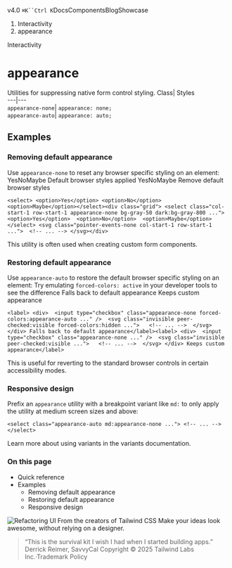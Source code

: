 v4.0
`⌘K``Ctrl K`DocsComponentsBlogShowcase
  1. Interactivity
  2. appearance


Interactivity
# appearance
Utilities for suppressing native form control styling.
Class| Styles  
---|---  
`appearance-none`| `appearance: none;`  
`appearance-auto`| `appearance: auto;`  
## Examples
### Removing default appearance
Use `appearance-none` to reset any browser specific styling on an element:
YesNoMaybe
Default browser styles applied
YesNoMaybe
Remove default browser styles
```
<select> <option>Yes</option> <option>No</option> <option>Maybe</option></select><div class="grid"> <select class="col-start-1 row-start-1 appearance-none bg-gray-50 dark:bg-gray-800 ...">  <option>Yes</option>  <option>No</option>  <option>Maybe</option> </select> <svg class="pointer-events-none col-start-1 row-start-1 ...">  <!-- ... --> </svg></div>
```

This utility is often used when creating custom form components.
### Restoring default appearance
Use `appearance-auto` to restore the default browser specific styling on an element:
Try emulating `forced-colors: active` in your developer tools to see the difference
Falls back to default appearance
Keeps custom appearance
```
<label> <div>  <input type="checkbox" class="appearance-none forced-colors:appearance-auto ..." />  <svg class="invisible peer-checked:visible forced-colors:hidden ...">   <!-- ... -->  </svg> </div> Falls back to default appearance</label><label> <div>  <input type="checkbox" class="appearance-none ..." />  <svg class="invisible peer-checked:visible ...">   <!-- ... -->  </svg> </div> Keeps custom appearance</label>
```

This is useful for reverting to the standard browser controls in certain accessibility modes.
### Responsive design
Prefix an `appearance` utility with a breakpoint variant like `md:` to only apply the utility at medium screen sizes and above:
```
<select class="appearance-auto md:appearance-none ..."> <!-- ... --></select>
```

Learn more about using variants in the variants documentation.
### On this page
  * Quick reference
  * Examples
    * Removing default appearance
    * Restoring default appearance
    * Responsive design


![Refactoring UI](https://tailwindcss.com/_next/image?url=%2F_next%2Fstatic%2Fmedia%2Fbook-promo.27d91093.png&w=256&q=75)
From the creators of Tailwind CSS
Make your ideas look awesome, without relying on a designer.
> “This is the survival kit I wish I had when I started building apps.”
> Derrick Reimer, SavvyCal
Copyright © 2025 Tailwind Labs Inc.·Trademark Policy
